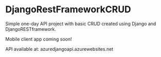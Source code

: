 # DjangoRestFrameworkCRUD

Simple one-day API project with basic CRUD created using Django and DjangoRESTframework.

Mobile client app coming soon!

API available at: azuredjangoapi.azurewebsites.net
